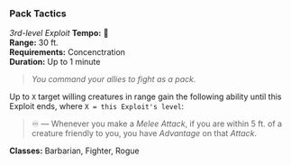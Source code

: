 ### Pack Tactics
*3rd-level Exploit*
**Tempo:** 🔷  
**Range:** 30 ft.  
**Requirements:** Concenctration  
**Duration:** Up to 1 minute  

> *You command your allies to fight as a pack.*

Up to `X` target willing creatures in range gain the following ability until this Exploit ends, where `X = this Exploit's level`:

> ♾️ — Whenever you make a *Melee Attack*, if you are within 5 ft. of a creature friendly to you, you have *Advantage* on that *Attack*.

**Classes:** Barbarian, Fighter, Rogue
